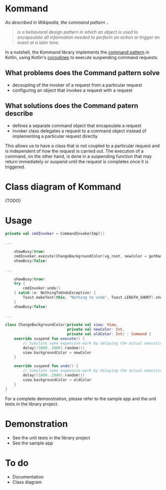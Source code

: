 # Kommand
_As described in Wikipedia, the command pattern .._
> _is a behavioral design pattern in which an object is used to encapsulate all information needed to perform an action or trigger an event at a later time._

In a nutshell, the Kommand library implements the [command pattern](https://en.wikipedia.org/wiki/Command_pattern) in Kotlin, using Kotlin's [coroutines](https://kotlinlang.org/docs/reference/coroutines.html) to execute suspending command requests.

## What problems does the Command pattern solve
- decoupling of the invoker of a request from a particular request
- configuring an object that invokes a request with a request

## What solutions does the Command patern describe
- defines a separate command object that encapsulate a request
- invoker class delegates a request to a command object instead of implementing a particular request directly

This allows us to have a class that is not coupled to a particular request and is independent of how the request is carried out. The execution of a command, on the other hand, is done in a suspending function that may return immediately or suspend until the request is completes once it is triggered.

# Class diagram of Kommand
(TODO)

# Usage
```kotlin
private val cmdInvoker = CommandInvokerImpl()

...

    showBusy(true)
    cmdInvoker.execute(ChangeBackgroundColor(vg_root, newColor = getRandomColor(), oldColor = vg_root.backgroundColor))
    showBusy(false)
    
...

    showBusy(true)
    try {
        cmdInvoker.undo()
    } catch (e: NothingToUndoException) {
        Toast.makeText(this, "Nothing to undo", Toast.LENGTH_SHORT).show()
    }
    showBusy(false)
    
...

class ChangeBackgroundColor(private val view: View,
                            private val newColor: Int,
                            private val oldColor: Int) : Command {
    override suspend fun execute() {
        // Simulate some expensive work by delaying the actual execution of the command
        delay((1000..2000).random())
        view.backgroundColor = newColor
    }

    override suspend fun undo() {
        // Simulate some expensive work by delaying the actual execution of the command
        delay((1000..2000).random())
        view.backgroundColor = oldColor
    }
}
```
For a complete demonstration, please refer to the sample app and the unit tests in the library project.

# Demonstration
* See the unit tests in the library project
* See the sample app

# To do
* Documentation
* Class diagram

